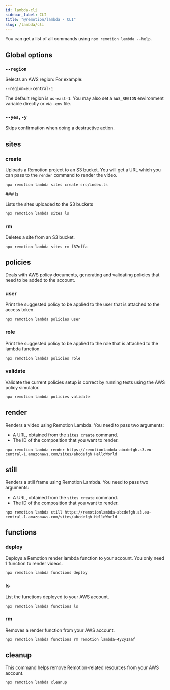 ```yaml
---
id: lambda-cli
sidebar_label: CLI
title: "@remotion/lambda - CLI"
slug: /lambda/cli
---
```


You can get a list of all commands using `npx remotion lambda --help`.

## Global options

### `--region`

Selects an AWS region: For example:

```console
--region=eu-central-1
```

The default region is `us-east-1`. You may also set a `AWS_REGION` environment variable directly or via `.env` file.

### `--yes`, `-y`

Skips confirmation when doing a destructive action.

## sites

### create

Uploads a Remotion project to an S3 bucket. You will get a URL which you can pass to the `render` command to render the video.

```console
npx remotion lambda sites create src/index.ts
```

### ls

Lists the sites uploaded to the S3 buckets

```console
npx remotion lambda sites ls
```

### rm

Deletes a site from an S3 bucket.

```console
npx remotion lambda sites rm f87nffa
```

## policies

Deals with AWS policy documents, generating and validating policies that need to be added to the account.

### user

Print the suggested policy to be applied to the user that is attached to the access token.

```
npx remotion lambda policies user
```

### role

Print the suggested policy to be applied to the role that is attached to the lambda function.

```
npx remotion lambda policies role
```

### validate

Validate the current policies setup is correct by running tests using the AWS policy simulator.

```
npx remotion lambda policies validate
```

## render

Renders a video using Remotion Lambda. You need to pass two arguments:

- A URL, obtained from the `sites create` command.
- The ID of the composition that you want to render.

```
npx remotion lambda render https://remotionlambda-abcdefgh.s3.eu-central-1.amazonaws.com/sites/abcdefgh HelloWorld
```

## still

Renders a still frame using Remotion Lambda. You need to pass two arguments:

- A URL, obtained from the `sites create` command.
- The ID of the composition that you want to render.

```
npx remotion lambda still https://remotionlambda-abcdefgh.s3.eu-central-1.amazonaws.com/sites/abcdefgh HelloWorld
```

## functions

### deploy

Deploys a Remotion render lambda function to your account. You only need 1 function to render videos.

```
npx remotion lambda functions deploy
```

### ls

List the functions deployed to your AWS account.

```console
npx remotion lambda functions ls
```

### rm

Removes a render function from your AWS account.

```console
npx remotion lambda functions rm remotion lambda-4y2y1aaf
```

## cleanup

This command helps remove Remotion-related resources from your AWS account.

```
npx remotion lambda cleanup
```
